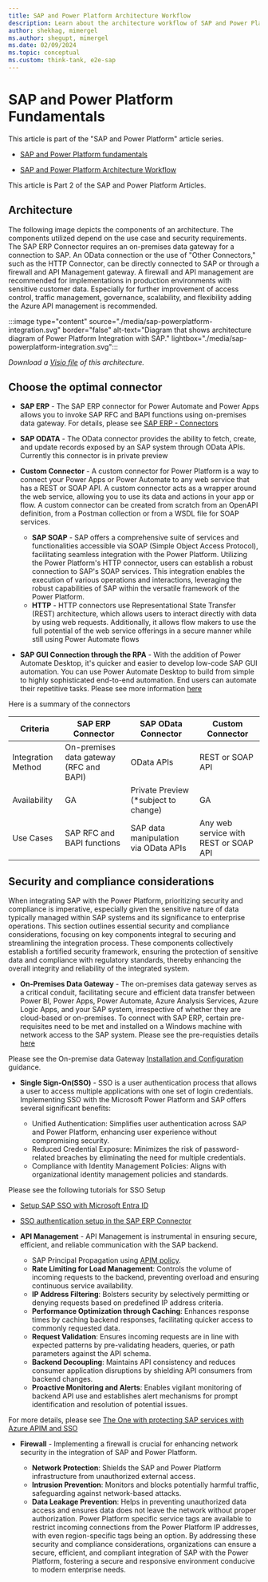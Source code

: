 ```yaml
---
title: SAP and Power Platform Architecture Workflow
description: Learn about the architecture workflow of SAP and Power Platform.
author: shekhag, mimergel
ms.author: shegupt, mimergel
ms.date: 02/09/2024
ms.topic: conceptual
ms.custom: think-tank, e2e-sap
---
```


# SAP and Power Platform Fundamentals

This article is part of the "SAP and Power Platform" article series.
	
- [SAP and Power Platform fundamentals](./sap-lza-sap-powerplatform-fundamental.md)

- [SAP and Power Platform Architecture Workflow](./sap-lza-sap-powerplatform-architecture-workflow.md)


This article is Part 2 of the SAP and Power Platform Articles. 

## Architecture
The following image depicts the components of an architecture. The components utilized depend on the use case and security requirements.
The SAP ERP Connector requires an on-premises data gateway for a connection to SAP.
An OData connection or the use of "Other Connectors," such as the HTTP Connector, can be directly connected to SAP or through a firewall and API Management gateway.
A firewall and API management are recommended for implementations in production environments with sensitive customer data. Especially for further improvement of access control, traffic management, governance, scalability, and flexibility adding the Azure API management is recommended.

:::image type="content" source="./media/sap-powerplatform-integration.svg" border="false" alt-text="Diagram that shows architecture diagram of Power Platform Integration with SAP." lightbox="./media/sap-powerplatform-integration.svg":::

*Download a [Visio file](https://github.com/microsoft/CloudAdoptionFramework/raw/main/ready/sap-powerplatform-integraion.vsdx) of this architecture.*

## Choose the optimal connector

- **SAP ERP** - The SAP ERP connector for Power Automate and Power Apps allows you to invoke SAP RFC and BAPI functions using on-premises data gateway. For details, please see [SAP ERP - Connectors](https://learn.microsoft.com/connectors/saperp/) 

- **SAP ODATA** - The OData connector provides the ability to fetch, create, and update records exposed by an SAP system through OData APIs.
Currently this connector is in private preview 

- **Custom Connector** - A custom connector for Power Platform is a way to connect your Power Apps or Power Automate to any web service that has a REST or SOAP API. A custom connector acts as a wrapper around the web service, allowing you to use its data and actions in your app or flow. A custom connector can be created from scratch from an OpenAPI definition, from a Postman collection or from a WSDL file for SOAP services.

  - **SAP SOAP** - SAP offers a comprehensive suite of services and functionalities accessible via SOAP (Simple Object Access Protocol), facilitating seamless integration with the Power Platform. Utilizing the Power Platform's HTTP connector, users can establish a robust connection to SAP's SOAP services. This integration enables the execution of various operations and interactions, leveraging the robust capabilities of SAP within the versatile framework of the Power Platform.
  - **HTTP** - HTTP connectors use Representational State Transfer (REST) architecture, which allows users to interact directly with data by using web requests. Additionally, it allows flow makers to use the full potential of the web service offerings in a secure manner while still using Power Automate flows

- **SAP GUI Connection through the RPA** - With the addition of Power Automate Desktop, it's quicker and easier to develop low-code SAP GUI automation. You can use Power Automate Desktop to build from simple to highly sophisticated end-to-end automation. End users can automate their repetitive tasks. Please see more information [here](https://learn.microsoft.com/power-automate/guidance/rpa-sap-playbook/action-based-sap-gui-automation-manually-overview)

Here is a summary of the connectors 

| Criteria | SAP ERP Connector | SAP OData Connector | Custom Connector | 
|----------|-------------------|---------------------|------------------|
| Integration Method | On-premises data gateway (RFC and BAPI) | OData APIs | REST or SOAP API |
| Availability        | GA   | Private Preview (*subject to change)    | GA |
| Use Cases          | SAP RFC and BAPI functions | SAP data manipulation via OData APIs | Any web service with REST or SOAP API |

## Security and compliance considerations
When integrating SAP with the Power Platform, prioritizing security and compliance is imperative, especially given the sensitive nature of data typically managed within SAP systems and its significance to enterprise operations. This section outlines essential security and compliance considerations, focusing on key components integral to securing and streamlining the integration process. These components collectively establish a fortified security framework, ensuring the protection of sensitive data and compliance with regulatory standards, thereby enhancing the overall integrity and reliability of the integrated system.


- **On-Premises Data Gateway** - The on-premises data gateway serves as a critical conduit, facilitating secure and efficient data transfer between Power BI, Power Apps, Power Automate, Azure Analysis Services, Azure Logic Apps, and your SAP system, irrespective of whether they are cloud-based or on-premises. To connect with SAP ERP, certain pre-requisites need to be met and installed on a Windows machine with network access to the SAP system. Please see the pre-requisties details [here](https://learn.microsoft.com/connectors/saperp/#pre-requisites)

Please see the On-premise data Gateway [Installation and Configuration](https://learn.microsoft.com/azure/analysis-services/analysis-services-gateway-install?tabs=azure-portal) guidance. 

- **Single Sign-On(SSO)** - SSO is a user authentication process that allows a user to access multiple applications with one set of login credentials. Implementing SSO with the Microsoft Power Platform and SAP offers several significant benefits:

  -	Unified Authentication: Simplifies user authentication across SAP and Power Platform, enhancing user experience without compromising security.
  - Reduced Credential Exposure: Minimizes the risk of password-related breaches by eliminating the need for multiple credentials.
  - Compliance with Identity Management Policies: Aligns with organizational identity management policies and standards.

Please see the following tutorials for SSO Setup
  - [Setup SAP SSO with Microsoft Entra ID](https://learn.microsoft.com/entra/identity/saas-apps/sap-netweaver-tutorial)
  - [SSO authentication setup in the SAP ERP Connector](https://learn.microsoft.com/connectors/saperp/#authentication)


- **API Management** - API Management is instrumental in ensuring secure, efficient, and reliable communication with the SAP backend.
  - SAP Principal Propagation using [APIM policy](https://github.com/Azure/api-management-policy-snippets/blob/master/examples/Request%20OAuth2%20access%20token%20from%20SAP%20using%20AAD%20JWT%20token.xml).
  - **Rate Limiting for Load Management**: Controls the volume of incoming requests to the backend, preventing overload and ensuring continuous service availability.
  - **IP Address Filtering**: Bolsters security by selectively permitting or denying requests based on predefined IP address criteria.
  - **Performance Optimization through Caching**: Enhances response times by caching backend responses, facilitating quicker access to commonly requested data.
  - **Request Validation**: Ensures incoming requests are in line with expected patterns by pre-validating headers, 
    queries, or path parameters against the API schema.
  - **Backend Decoupling**: Maintains API consistency and reduces consumer application disruptions by shielding API consumers from backend changes.
  - **Proactive Monitoring and Alerts**: Enables vigilant monitoring of backend API use and establishes alert mechanisms for prompt
    identification and resolution of potential issues.

For more details, please see [The One with protecting SAP services with Azure APIM and SSO](https://www.youtube.com/watch?v=KFd2x06c4nM)

- **Firewall** - Implementing a firewall is crucial for enhancing network security in the integration of SAP and Power Platform.

  - **Network Protection**: Shields the SAP and Power Platform infrastructure from unauthorized external access.
  - **Intrusion Prevention**: Monitors and blocks potentially harmful traffic, safeguarding against network-based attacks.
  - **Data Leakage Prevention**: Helps in preventing unauthorized data access and ensures data does not leave the network without proper authorization.
Power Platform specific service tags are available to restrict incoming connections from the Power Platform IP addresses, with even region-specific tags being an option.
By addressing these security and compliance considerations, organizations can ensure a secure, efficient, and compliant integration of SAP with the Power Platform, fostering a secure and responsive environment conducive to modern enterprise needs.





